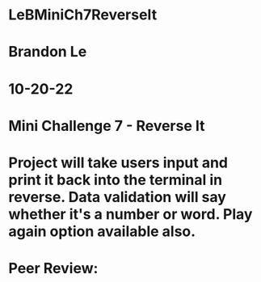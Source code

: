 # LeBMiniCh7ReverseIt
# Brandon Le
# 10-20-22
# Mini Challenge 7 - Reverse It
# Project will take users input and print it back into the terminal in reverse. Data validation will say whether it's a number or word. Play again option available also.

# Peer Review:
